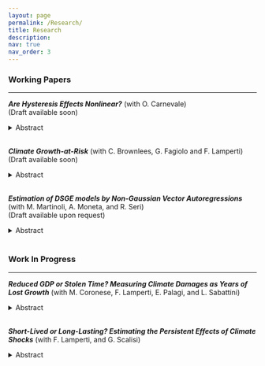 ```yaml
---
layout: page
permalink: /Research/
title: Research
description: 
nav: true
nav_order: 3
---
```


### **Working Papers**
---

***Are Hysteresis Effects Nonlinear?*** (with O. Carnevale)  
(Draft available soon)
<details>
<summary>Abstract</summary>
<p>
This paper investigates the nonlinear effects of aggregate demand dynamics over medium and long-term horizons, focusing on whether contractionary aggregate demand shocks have distinct long-lasting impacts compared to expansionary shocks (sign dependence). We begin by identifying a long-term demand shock, termed the 'hysteresis' shock, within a structural vector autoregression framework. To assess sign dependence, we employ local projections with a nonlinear transformation of the shock. This methodology is applied to a quarterly U.S. macroeconomic dataset that includes variables related to the productivity and labor market channels of hysteresis.
Our findings indicate that contractionary shocks tend to have stronger and more persistent adverse effects, particularly on productivity-related outcomes, while expansionary shocks gain relevance over time for labor market variables. When disaggregating by demographic groups, we find more pronounced responses among disadvantaged workers, indicating greater sensitivity to both weak aggregate demand and high-pressure economic conditions.
</p>
<p> <u>Presented at:</u> </p>
</details>
<br>

***Climate Growth-at-Risk*** (with C. Brownlees, G. Fagiolo and F. Lamperti)  
(Draft available soon)
<details>
<summary>Abstract</summary>
<p>

</p>
<p> <u>Presented at:</u> </p>
</details>
<br>

***Estimation of DSGE models by Non-Gaussian Vector Autoregressions*** (with M. Martinoli, A.
Moneta, and R. Seri)  
(Draft available upon request)
<details>
<summary>Abstract</summary>
<p>
We propose a new impulse response matching procedure for estimating the parameters of a dynamic stochastic general equilibrium (DSGE) model from observed macroeconomic time series. Our estimator hinges on an indirect inference approach in which the auxiliary model is a structural vector autoregressive (SVAR) model. The SVAR model is identified using independent component analysis. A specificity of our approach is that, by using a minimum distance index, we exploit the non-Gaussianity of the observed data, but we allow the model-simulated data to be Gaussian. We derive the asymptotic properties of the estimator and we conduct a Monte Carlo simulation to  study the performance of the proposed procedure. Finally, we present an application to a simple New Keynesian DSGE model.
</p>
<p> <u>Presented at:</u> </p>
</details>
<br>

### **Work In Progress**
---

***Reduced GDP or Stolen Time? Measuring Climate Damages as Years of Lost Growth*** (with M.
Coronese, F. Lamperti, E. Palagi, and L. Sabattini)
<details>
<summary>Abstract</summary>
<p>

</p>
<p> <u>Presented at:</u> </p>
</details>
<br>

***Short-Lived or Long-Lasting? Estimating the Persistent Effects of Climate Shocks*** (with F.
Lamperti, and G. Scalisi)
<details>
<summary>Abstract</summary>
<p>

</p>
<p><u> Presented at:</u> </p>
</details>
<br>


